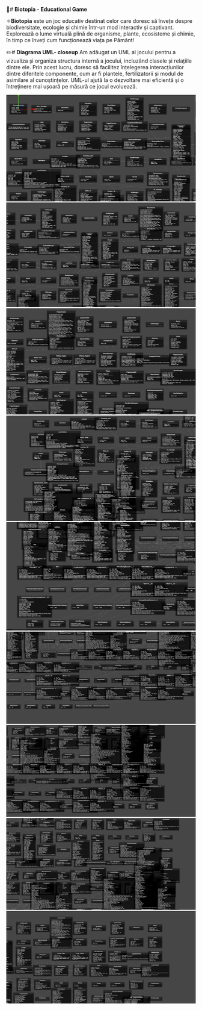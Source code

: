 🍃# **Biotopia - Educational Game**

⚛️**Biotopia** este un joc educativ destinat celor care doresc să învețe despre biodiversitate, ecologie și chimie într-un mod interactiv și captivant. Explorează o lume virtuală plină de organisme, plante, ecosisteme și chimie, în timp ce înveți cum funcționează viața pe Pământ!

✏️# **Diagrama UML- closeup**
Am adăugat un UML al jocului pentru a vizualiza și organiza structura internă a jocului, incluzând clasele și relațiile dintre ele. Prin acest lucru, doresc să facilitez înțelegerea interacțiunilor dintre diferitele componente, cum ar fi plantele, fertilizatorii și modul de asimilare al cunoștințelor. UML-ul ajută la o dezvoltare mai eficientă și o întreținere mai ușoară pe măsură ce jocul evoluează.

![Diagramă UML1](umldiagram/1.png)
![Diagramă UML2](umldiagram/2.png)
![Diagramă UML3](umldiagram/3.png)
![Diagramă UML4](umldiagram/4.png)
![Diagramă UML5](umldiagram/5.png)
![Diagramă UML6](umldiagram/6.png)
![Diagramă UML7](umldiagram/7.png)
![Diagramă UML8](umldiagram/8.png)
![Diagramă UML9](umldiagram/9.png)


